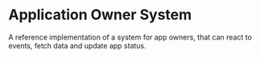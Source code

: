 # Application Owner System
A reference implementation of a system for app owners, that can react to events, fetch data and update app status.
